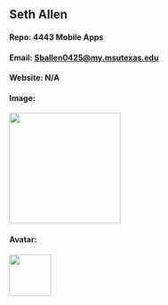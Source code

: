 ## Seth Allen
#### Repo: 4443 Mobile Apps
#### Email: Sballen0425@my.msutexas.edu
#### Website: N/A
#### Image:
<img src="[488648fa-7f6e-4d8d-b1c2-19dd1167941b.jpg](https://github.com/SethAllen-ai/4443-MobileApps/blob/main/488648fa-7f6e-4d8d-b1c2-19dd1167941b.jpg?raw=true)https://github.com/SethAllen-ai/4443-MobileApps/blob/main/488648fa-7f6e-4d8d-b1c2-19dd1167941b.jpg?raw=true]" width="200">

#### Avatar:
<img src="https://images2.imgbox.com/ae/bd/tERTAGTL_o.png" width="75">
